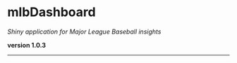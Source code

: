 # mlbDashboard

*Shiny application for Major League Baseball insights*

**version 1.0.3**

----------

